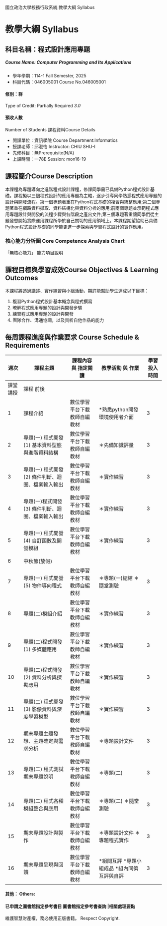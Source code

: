 國立政治大學校務行政系統 教學大綱 Syllabus
# 教學大綱 Syllabus
##  科目名稱：程式設計應用專題
#####  Course Name: Computer Programming and Its Applications
  * 學年學期：114-1 Fall Semester, 2025 
  * 科目代碼：046005001 Course No.046005001
#### 修別：群
Type of Credit: Partially Required 
_3.0_
#### 預收人數
Number of Students
課程資料Course Details
  * 開課單位：資訊學院 Course Department:Informatics 
  * 授課老師：邱淑怡 Instructor: CHIU SHU-I 
  * 先修科目：無Prerequisite(N/A)
  * 上課時間：一78E Session: mon16-19
##  課程簡介Course Description
本課程為專題導向之進階程式設計課程，修課同學需已具備Python程式設計基礎。課程擬以三個程式設計的應用專題為主軸，逐步引導同學熟悉程式應用專題的設計與開發流程。第一個專題著重在Python程式基礎的複習與統整應用;第二個專題著重在網路資料擷取、資料結構化與資料分析的應用;前兩個專題並示範程式應用專題設計與開發的流程步驟與各階段之產出文件;第三個專題著重讓同學們從主題發想開始實際運用課程所學於自己關切的應用領域上。本課程期望協助已具備Python程式設計基礎的同學能更進一步探索與學習程式設計的實作應用。
###  核心能力分析圖 Core Competence Analysis Chart
「無核心能力」 
能力項目說明
##  課程目標與學習成效Course Objectives & Learning Outcomes 
本課程將透過講述、實作練習與小組活動，期許能幫助學生達成以下目標：
  1. 複習Python程式設計基本概念與程式撰寫
  2. 暸解程式應用專題的設計與開發步驟
  3. 練習程式應用專題的設計與開發
  4. 團隊合作、溝通協調，以及賞析自他作品的能力
##  每周課程進度與作業要求 Course Schedule & Requirements
週次 |  課程主題 |  課程內容 與 指定閱讀 |  教學活動 與 作業 |  學習投入 時間  
---|---|---|---|---  
課堂 講授 |  課程 前後  
1 |  課程介紹 |  數位學習平台下載教師自編教材 |  *熟悉python開發環境使用者介面 |  3 |  4  
2 |  專題(一) 程式開發(1) 基本資料型態與進階資料結構 |  數位學習平台下載教師自編教材 |  ＊先備知識評量 |  3 |  6  
3 |  專題(一) 程式開發(2) 條件判斷、迴圈、檔案輸入輸出 |  數位學習平台下載教師自編教材 |  ＊實作練習 |  3 |  6  
4 |  專題(一)程式開發(3) 條件判斷、迴圈、檔案輸入輸出 |  數位學習平台下載教師自編教材 |  ＊實作練習 |  3 |  6  
5 |  專題(一) 程式開發(4) 自訂函數及開發模組 |  數位學習平台下載教師自編教材 |  ＊實作練習 |  3 |  6  
6 |  中秋節(放假) |  |  |  |   
7 |  專題(一) 程式開發(5) 物件導向程式 |  數位學習平台下載教師自編教材 |  ＊專題(一)總結 ＊隨堂測驗 |  3 |  6  
8 |  專題(二)模組介紹 |  數位學習平台下載教師自編教材 |  ＊實作練習 |  3 |  6  
9 |  專題(二)程式開發(1) 多媒體應用 |  數位學習平台下載教師自編教材 |  ＊實作練習 |  3 |  6  
10 |  專題(二)程式開發(2) 資料分析與探勘應用 |  數位學習平台下載教師自編教材 |  ＊實作練習 |  3 |  6  
11 |  專題(二) 程式開發(3) 影像資料與深度學習模型 |  數位學習平台下載教師自編教材 |  ＊實作練習 |  3 |  6  
12 |  期末專題主題發想、主題確定與需求分析 |  數位學習平台下載教師自編教材 |  ＊專題設計文件 |  3 |  6  
13 |  專題(二) 程式測試 期末專題說明 |  數位學習平台下載教師自編教材 |  ＊專題(二) |  3 |  6  
14 |  專題(二)  程式各種模組整合與應用 |  數位學習平台下載教師自編教材 |  ＊專題(二) ＊隨堂測驗 |  3 |  6  
15 |  期末專題設計與製作 |  數位學習平台下載教師自編教材 |  ＊專題設計文件 ＊專題程式實作 |  3 |  6  
16 |  期末專題呈現與回饋 |  數位學習平台下載教師自編教材 |  *組間互評 *專題小組成品 *組內同儕互評與自評 |  3 |  6  
####  其他： Others:
####  已申請之圖書館指定參考書目  圖書館指定參考書查詢 |相關處理要點
維護智慧財產權，務必使用正版書籍。 Respect Copyright.